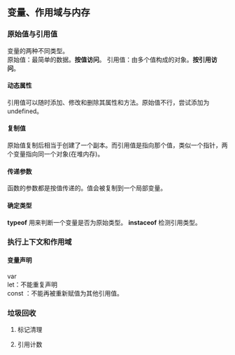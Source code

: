 ## 变量、作用域与内存

### 原始值与引用值
变量的两种不同类型。  
原始值：最简单的数据。**按值访问**。
引用值：由多个值构成的对象。**按引用访问**。

#### 动态属性
引用值可以随时添加、修改和删除其属性和方法。原始值不行，尝试添加为 undefined。

#### 复制值
原始值复制后相当于创建了一个副本。而引用值是指向那个值，类似一个指针，两个变量指向同一个对象(在堆内存)。

#### 传递参数
函数的参数都是按值传递的。值会被复制到一个局部变量。

#### 确定类型
**typeof** 用来判断一个变量是否为原始类型。
**instaceof** 检测引用类型。

### 执行上下文和作用域


#### 变量声明
var  
let：不能重复声明  
const ：不能再被重新赋值为其他引用值。

### 垃圾回收
1. 标记清理

2. 引用计数

